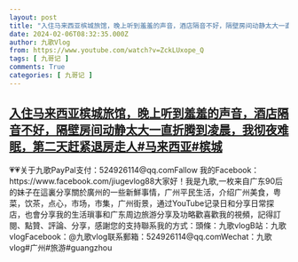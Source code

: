```yaml
---
layout: post
title: "入住马来西亚槟城旅馆，晚上听到羞羞的声音，酒店隔音不好，隔壁房间动静太大一直折腾到凌晨，我彻夜难眠，第二天赶紧退房走人#马来西亚#槟城"
date: 2024-02-06T08:32:35.000Z
author: 九歌Vlog
from: https://www.youtube.com/watch?v=ZckLUxope_Q
tags: [ 九哥记 ]
comments: True
categories: [ 九哥记 ]
---
```

<!--1707208355000-->
[入住马来西亚槟城旅馆，晚上听到羞羞的声音，酒店隔音不好，隔壁房间动静太大一直折腾到凌晨，我彻夜难眠，第二天赶紧退房走人#马来西亚#槟城](https://www.youtube.com/watch?v=ZckLUxope_Q)
------

<div>
💗💗关于九歌PayPal支付：524926114@qq.comFallow 我的Facebook：https://www.facebook.com/jiugevlog88大家好！我是九歌,一枚来自广东90后的妹子在這裏分享關於廣州的一些新鮮事情，广州平民生活，介绍广州美食，粤菜，饮茶，点心，市场，市集，广州街景，通过YouTube记录日和分享日常探店，也會分享我的生活瑣事和广东周边旅游分享及功略歡喜歡我的視頻，記得訂閱、點贊、評論、分享，感謝您的支持聯系我的方式：頭條：九歌vlogB站：九歌vlogFacebook：@九歌vlog联系郵箱：524926114@qq.comWechat：九歌vlog#广州#旅游#guangzhou
</div>
